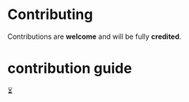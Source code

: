 # Contributing

Contributions are **welcome** and will be fully **credited**.

# contribution guide

⏳

